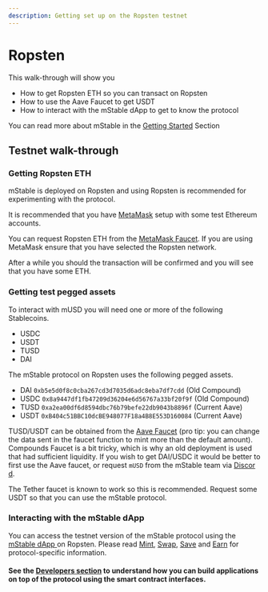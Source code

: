 ```yaml
---
description: Getting set up on the Ropsten testnet
---
```


# Ropsten

This walk-through will show you

* How to get Ropsten ETH so you can transact on Ropsten
* How to use the Aave Faucet to get USDT
* How to interact with the mStable dApp to get to know the protocol

You can read more about mStable in the [Getting Started](../../#what-is-mstable) Section 

## Testnet walk-through

### Getting Ropsten ETH

mStable is deployed on Ropsten and using Ropsten is recommended for experimenting with the protocol.

It is recommended that you have [MetaMask](https://metamask.io/) setup with some test Ethereum accounts.

You can request Ropsten ETH from the [MetaMask Faucet](https://faucet.metamask.io/). If you are using MetaMask ensure that you have selected the Ropsten network.

After a while you should the transaction will be confirmed and you will see that you have some ETH.

### Getting test pegged assets

To interact with mUSD you will need one or more of the following Stablecoins.

* USDC
* USDT
* TUSD
* DAI

The mStable protocol on Ropsten uses the following pegged assets.

* DAI `0xb5e5d0f8c0cba267cd3d7035d6adc8eba7df7cdd` \(Old Compound\)
* USDC `0x8a9447df1fb47209d36204e6d56767a33bf20f9f` \(Old Compound\)
* TUSD `0xa2ea00df6d8594dbc76b79befe22db9043b8896f` \(Current Aave\)
* USDT `0xB404c51BBC10dcBE948077F18a4B8E553D160084` \(Current Aave\)

TUSD/USDT can be obtained from the [Aave Faucet](https://testnet.aave.com/faucet/) \(pro tip: you can change the data sent in the faucet function to mint more than the default amount\). Compounds Faucet is a bit tricky, which is why an old deployment is used that had sufficient liquidity. If you wish to get DAI/USDC it would be better to first use the Aave faucet, or request `mUSD` from the mStable team via [Discor​​d](https://discord.com/invite/pgCVG7e).

The Tether faucet is known to work so this is recommended. Request some USDT so that you can use the mStable protocol.

### Interacting with the mStable dApp

You can access the testnet version of the mStable protocol using the [mStable dApp ](https://app-dot-mstable-ropsten.appspot.com/)on Ropsten. Please read [Mint](../../mstable-assets/massets/minting-and-redemption/), [Swap](../../mstable-assets/massets/swapping.md), [Save](../../mstable-assets/massets/native-interest-rate.md) and [Earn](../../mstable-assets/massets/earn.md) for protocol-specific information. 

#### See the [Developers section]() to understand how you can build applications on top of the protocol using the smart contract interfaces.

